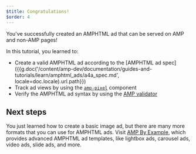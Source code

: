 ```yaml
---
$title: Congratulations!
$order: 4
---
```


You've successfully created an AMPHTML ad that can be served on AMP and non-AMP pages! 

In this tutorial, you learned to:

* Create a valid AMPHTML ad according to the [AMPHTML ad spec]({{g.doc('/content/amp-dev/documentation/guides-and-tutorials/learn/amphtml_ads/a4a_spec.md', locale=doc.locale).url.path}})
* Track ad views by using the [`amp-pixel`](/docs/reference/components/amp-pixel.html) component
* Verify the AMPHTML ad syntax by using the [AMP validator](https://validator.ampproject.org/#htmlFormat=AMP4ADS)

## Next steps

You just learned how to create a basic image ad, but there are many more formats that you can use for AMPHTML ads. Visit [AMP By Example](https://ampbyexample.com/amp-ads/#amp-ads/advanced_ads), which provides advanced AMPHTML ad templates, like lightbox ads, carousel ads, video ads, slide ads, and more.

